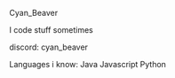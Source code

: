 Cyan_Beaver

I code stuff sometimes

discord: cyan_beaver

Languages i know: 
Java
Javascript
Python


<!---
CyanBeaver/CyanBeaver is a ✨ special ✨ repository because its `README.md` (this file) appears on your GitHub profile.
You can click the Preview link to take a look at your changes.
--->
